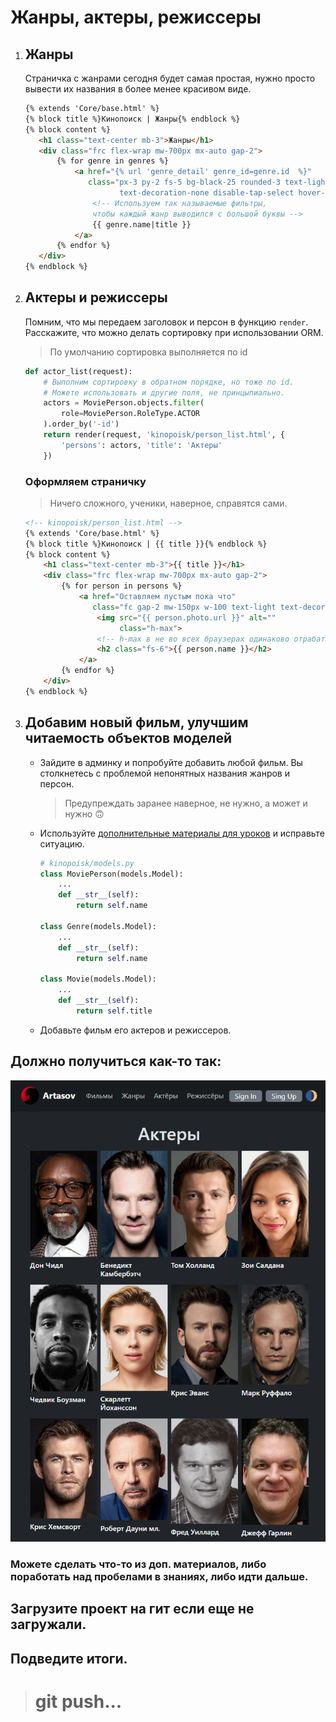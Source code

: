 # Жанры, актеры, режиссеры


1. ## Жанры
    Страничка с жанрами сегодня будет самая простая, нужно просто 
    вывести их названия в более менее красивом виде.
    ```html
   {% extends 'Core/base.html' %}
   {% block title %}Кинопоиск | Жанры{% endblock %}
   {% block content %}
       <h1 class="text-center mb-3">Жанры</h1>
       <div class="frc flex-wrap mw-700px mx-auto gap-2">
           {% for genre in genres %}
               <a href="{% url 'genre_detail' genre_id=genre.id  %}" 
                  class="px-3 py-2 fs-5 bg-black-25 rounded-3 text-light 
                         text-decoration-none disable-tap-select hover-scale-4">
                   <!-- Используем так называемые фильтры,
                   чтобы каждый жанр выводился с большой буквы -->
                   {{ genre.name|title }}
               </a>
           {% endfor %}
       </div>
   {% endblock %}
    ```

2. ## Актеры и режиссеры
    Помним, что мы передаем заголовок и персон в функцию `render`.
    Расскажите, что можно делать сортировку при использовании ORM.
    > По умолчанию сортировка выполняется по id
    ```python
    def actor_list(request):
        # Выполним сортировку в обратном порядке, но тоже по id.
        # Можете использовать и другие поля, не принцыпиально.
        actors = MoviePerson.objects.filter(
            role=MoviePerson.RoleType.ACTOR
        ).order_by('-id') 
        return render(request, 'kinopoisk/person_list.html', {
            'persons': actors, 'title': 'Актеры'
        })
    ```
    ### Оформляем страничку
    > Ничего сложного, ученики, наверное, справятся сами.
    ```html
    <!-- kinopoisk/person_list.html -->
    {% extends 'Core/base.html' %}
    {% block title %}Кинопоиск | {{ title }}{% endblock %}
    {% block content %}
        <h1 class="text-center mb-3">{{ title }}</h1>
        <div class="frc flex-wrap mw-700px mx-auto gap-2">
            {% for person in persons %}
                <a href="Оставляем пустым пока что" 
                   class="fc gap-2 mw-150px w-100 text-light text-decoration-none hover-scale-2">
                    <img src="{{ person.photo.url }}" alt=""
                         class="h-max">
                    <!-- h-max в не во всех браузерах одинаково отрабатывает, можно убрать -->
                    <h2 class="fs-6">{{ person.name }}</h2>
                </a>
            {% endfor %}
        </div>
    {% endblock %}
    ```

3. ## Добавим новый фильм, улучшим читаемость объектов моделей 
    * Зайдите в админку и попробуйте добавить любой фильм.
       Вы столкнетесь с проблемой непонятных названия жанров и персон.
       > Предупреждать заранее наверное, не нужно, а может и нужно 🙃
    * Используйте [дополнительные материалы для уроков](https://github.com/Artasov/it-compot-backend-lessons/blob/main/lessons/additionally/additionally.md#%D1%83%D0%BB%D1%83%D1%87%D1%88%D0%B5%D0%BD%D0%B8%D0%B5-%D1%87%D0%B8%D1%82%D0%B0%D0%B1%D0%B5%D0%BB%D1%8C%D0%BD%D0%BE%D1%81%D1%82%D0%B8-%D0%BD%D0%B0%D0%B7%D0%B2%D0%B0%D0%BD%D0%B8%D1%8F-%D0%BC%D0%BE%D0%B4%D0%B5%D0%BB%D0%B8-%D0%B8-%D0%B5%D1%91-%D0%BE%D0%B1%D1%8A%D0%B5%D0%BA%D1%82%D0%BE%D0%B2-%D0%B2-ui-user-interface) и исправьте ситуацию.
      ```python
      # kinopoisk/models.py
      class MoviePerson(models.Model):
          ...
          def __str__(self):
              return self.name
      
      class Genre(models.Model):
          ...
          def __str__(self):
              return self.name
      
      class Movie(models.Model):
          ...
          def __str__(self):
              return self.title
      ```
    * Добавьте фильм его актеров и режиссеров.

## Должно получиться как-то так:
![](imgs/img.png)

### Можете сделать что-то из доп. материалов, либо поработать над пробелами в знаниях, либо идти дальше.

## Загрузите проект на гит если еще не загружали.

## Подведите итоги.
># git push...